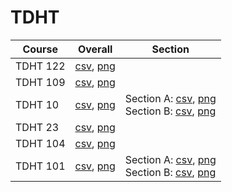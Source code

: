 # TDHT

| Course | Overall | Section |
| ------ | ------- | ------- |
| TDHT 122 | [csv](https://github.com/UCSD-Historical-Enrollment-Data/2024Spring/blob/main/overall/TDHT%20122.csv), [png](https://raw.githubusercontent.com/UCSD-Historical-Enrollment-Data/2024Spring/main/plot_overall/TDHT%20122.png) |  |
| TDHT 109 | [csv](https://github.com/UCSD-Historical-Enrollment-Data/2024Spring/blob/main/overall/TDHT%20109.csv), [png](https://raw.githubusercontent.com/UCSD-Historical-Enrollment-Data/2024Spring/main/plot_overall/TDHT%20109.png) |  |
| TDHT 10 | [csv](https://github.com/UCSD-Historical-Enrollment-Data/2024Spring/blob/main/overall/TDHT%2010.csv), [png](https://raw.githubusercontent.com/UCSD-Historical-Enrollment-Data/2024Spring/main/plot_overall/TDHT%2010.png) | Section A: [csv](https://github.com/UCSD-Historical-Enrollment-Data/2024Spring/blob/main/section/TDHT%2010_A.csv), [png](https://raw.githubusercontent.com/UCSD-Historical-Enrollment-Data/2024Spring/main/plot_section/TDHT%2010_A.png)<br>Section B: [csv](https://github.com/UCSD-Historical-Enrollment-Data/2024Spring/blob/main/section/TDHT%2010_B.csv), [png](https://raw.githubusercontent.com/UCSD-Historical-Enrollment-Data/2024Spring/main/plot_section/TDHT%2010_B.png) |
| TDHT 23 | [csv](https://github.com/UCSD-Historical-Enrollment-Data/2024Spring/blob/main/overall/TDHT%2023.csv), [png](https://raw.githubusercontent.com/UCSD-Historical-Enrollment-Data/2024Spring/main/plot_overall/TDHT%2023.png) |  |
| TDHT 104 | [csv](https://github.com/UCSD-Historical-Enrollment-Data/2024Spring/blob/main/overall/TDHT%20104.csv), [png](https://raw.githubusercontent.com/UCSD-Historical-Enrollment-Data/2024Spring/main/plot_overall/TDHT%20104.png) |  |
| TDHT 101 | [csv](https://github.com/UCSD-Historical-Enrollment-Data/2024Spring/blob/main/overall/TDHT%20101.csv), [png](https://raw.githubusercontent.com/UCSD-Historical-Enrollment-Data/2024Spring/main/plot_overall/TDHT%20101.png) | Section A: [csv](https://github.com/UCSD-Historical-Enrollment-Data/2024Spring/blob/main/section/TDHT%20101_A.csv), [png](https://raw.githubusercontent.com/UCSD-Historical-Enrollment-Data/2024Spring/main/plot_section/TDHT%20101_A.png)<br>Section B: [csv](https://github.com/UCSD-Historical-Enrollment-Data/2024Spring/blob/main/section/TDHT%20101_B.csv), [png](https://raw.githubusercontent.com/UCSD-Historical-Enrollment-Data/2024Spring/main/plot_section/TDHT%20101_B.png) |
